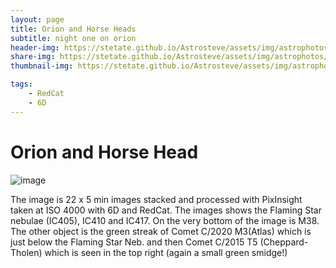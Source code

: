 ```yaml
---
layout: page
title: Orion and Horse Heads
subtitle: night one on orion
header-img: https://stetate.github.io/Astrosteve/assets/img/astrophotos/2020_12_08_Orion.jpg
share-img: https://stetate.github.io/Astrosteve/assets/img/astrophotos/2020_12_08_Orion.jpg
thumbnail-img: https://stetate.github.io/Astrosteve/assets/img/astrophotos/2020_12_08_Orion.jpg

tags: 
    - RedCat
    - 6D
---
```


# Orion and Horse Head
![image][veil]

The image is 22 x 5 min images stacked and processed with PixInsight taken at ISO 4000 with 6D and RedCat.
The images shows the Flaming Star nebulae (IC405), IC410 and IC417. On the very bottom of the image is M38. The other object is the green streak of Comet C/2020 M3(Atlas) which is just below the Flaming Star Neb. and then Comet C/2015 T5 (Cheppard-Tholen) which is seen in the top right (again a small green smidge!)

[veil]:../assets/img/astrophotos/2020_12_08_Orion.jpg

